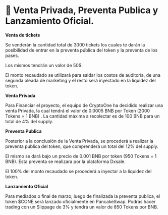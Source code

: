 # 🚀 Venta Privada, Preventa Publica y Lanzamiento Oficial.

**Venta de tickets**

Se venderán la cantidad total de 3000 tickets los cuales te darán la posibilidad de entrar en la preventa pública del token y la preventa de los pases.

Los mismos tendrán un valor de 50$.

El monto recaudado se utilizará para saldar los costos de auditoría, de una segunda oleada de marketing y el resto será inyectado en la liquidez del token.

**Venta Privada**

Para Financiar el proyecto, el equipo de CryptoOne ha decidido realizar una venta Privada, la cual tendrá el valor de 0.0005 BNB por Token (2000 Tokens = 1 BNB) . La cantidad máxima a recolectar es de 100 BNB para un total de 4% del supply.

**Preventa Publica**

Posterior a la conclusión de la Venta Privada, se procederá a realizar la preventa publica del token, que comprenderá un total del 12% del supply.

El mismo se dará bajo un precio de 0.001 BNB por token (950 Tokens = 1 BNB). Esta preventa se realizara por la plataforma Dxsale.

El 100% del monto recaudado se procederá a inyectar a la liquidez del token.

**Lanzamiento Oficial**

Para mediados o final de marzo, luego de finalizada la preventa publica, el token $CONE será lanzado oficialmente en PancakeSwap. Podrás hacer trading con un Slippage de 3% y tendrá un valor de 850 Tokens por BNB.
